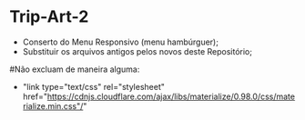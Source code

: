# Trip-Art-2

- Conserto do Menu Responsivo (menu hambúrguer);
- Substituir os arquivos antigos pelos novos deste Repositório;


#Não excluam de maneira alguma:

- "link type="text/css" rel="stylesheet" href="https://cdnjs.cloudflare.com/ajax/libs/materialize/0.98.0/css/materialize.min.css"/"

